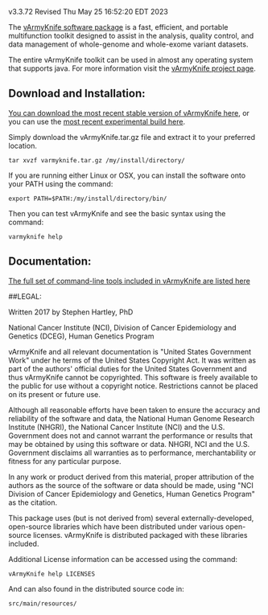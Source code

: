 v3.3.72
Revised Thu May 25 16:52:20 EDT 2023

The [vArmyKnife software package](http://hartleys.github.io/vArmyKnife/) is a fast, efficient, and portable 
multifunction toolkit designed to assist in
the analysis, quality control, and data management of whole-genome and whole-exome variant datasets. 

The entire vArmyKnife toolkit can be used in almost any operating system that supports java.
For more information visit the [vArmyKnife project page](http://hartleys.github.io/vArmyKnife/index.html). 

## Download and Installation:

[You can download the most recent stable version of vArmyKnife here](https://github.com/hartleys/vArmyKnife/releases), 
or you can use the [most recent experimental build here](https://github.com/hartleys/vArmyKnife/tarball/master).

Simply download the vArmyKnife.tar.gz file and extract it to your preferred location.

    tar xvzf varmyknife.tar.gz /my/install/directory/

If you are running either Linux or OSX, you can install the software onto your PATH using the command:

    export PATH=$PATH:/my/install/directory/bin/

Then you can test vArmyKnife and see the basic syntax using the command:

    varmyknife help

## Documentation:

[The full set of command-line tools included in vArmyKnife are listed here](docs/index.html)

##LEGAL:

Written 2017 by Stephen Hartley, PhD 

National Cancer Institute (NCI), Division of Cancer Epidemiology and Genetics (DCEG), Human Genetics Program

vArmyKnife and all relevant documentation is "United States Government Work" under he terms of the United States Copyright Act. It was written as part of the authors' official duties for the United States Government and thus vArmyKnife cannot be copyrighted. This software is freely available to the public for use without a copyright notice. Restrictions cannot be placed on its present or future use.

Although all reasonable efforts have been taken to ensure the accuracy and reliability of the software and data, the National Human Genome Research Institute (NHGRI), the National Cancer Institute (NCI) and the U.S. Government does not and cannot warrant the performance or results that may be obtained by using this software or data. NHGRI, NCI and the U.S. Government disclaims all warranties as to performance, merchantability or fitness for any particular purpose.

In any work or product derived from this material, proper attribution of the authors as the source of the software or data should be made, using "NCI Division of Cancer Epidemiology and Genetics, Human Genetics Program" as the citation.

This package uses (but is not derived from) several externally-developed, open-source libraries which have been distributed under various open-source licenses. vArmyKnife is distributed packaged with these libraries included.

Additional License information can be accessed using the command:

    vArmyKnife help LICENSES

And can also found in the distributed source code in:

    src/main/resources/

